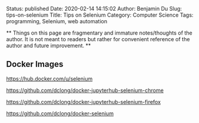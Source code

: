 Status: published
Date: 2020-02-14 14:15:02
Author: Benjamin Du
Slug: tips-on-selenium
Title: Tips on Selenium
Category: Computer Science
Tags: programming, Selenium, web automation

**
Things on this page are fragmentary and immature notes/thoughts of the author.
It is not meant to readers but rather for convenient reference of the author and future improvement.
**

## Docker Images

https://hub.docker.com/u/selenium

https://github.com/dclong/docker-jupyterhub-selenium-chrome

https://github.com/dclong/docker-jupyterhub-selenium-firefox

https://github.com/dclong/docker-selenium
